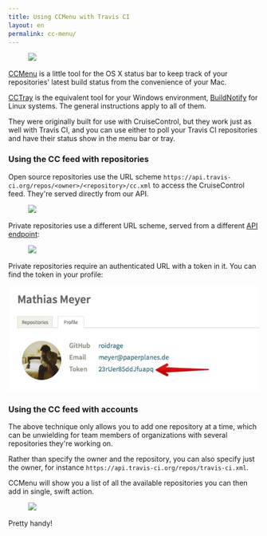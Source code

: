 ```yaml
---
title: Using CCMenu with Travis CI
layout: en
permalink: cc-menu/
---
```

<figure class="small right">
  <img src="http://s3itch.paperplanes.de/Backstop_Menubar_20140305_155352_20140305_155425.jpg"/>
</figure>

[CCMenu](http://ccmenu.sourceforge.net) is a little tool for the OS X status bar to keep track of your repositories' latest build status from the convenience of your Mac.

[CCTray](http://sourceforge.net/projects/ccnet/files/CruiseControl.NET%20Releases/CruiseControl.NET%201.8.4/) is the equivalent tool for your Windows environment, [BuildNotify](https://bitbucket.org/Anay/buildnotify/wiki/Home) for Linux systems. The general instructions apply to all of them.

They were originally built for use with CruiseControl, but they work just as well with Travis CI, and you can use either to poll your Travis CI repositories and have their status
show in the menu bar or tray.

### Using the CC feed with repositories

Open source repositories use the URL scheme `https://api.travis-ci.org/repos/<owner>/<repository>/cc.xml` to access the CruiseControl feed. They're served directly from our API.

<figure>
  <img src="http://s3itch.paperplanes.de/Projects_20140305_165324_20140305_165329.jpg"/>
</figure>

Private repositories use a different URL scheme, served from a different [API endpoint](https://api.travis-ci.com):

<figure>
  <img src="http://s3itch.paperplanes.de/Screenshot_20140305_165022_20140305_165032.jpg"/>
</figure>

Private repositories require an authenticated URL with a token in it. You can find the token in your profile:

![](/images/token.jpg)

### Using the CC feed with accounts

The above technique only allows you to add one repository at a time, which can be unwielding for team members of organizations with several repositories they're working on.

Rather than specify the owner and the repository, you can also specify just the owner, for instance `https://api.travis-ci.org/repos/travis-ci.xml`.

CCMenu will show you a list of all the available repositories you can then add in single, swift action.

<figure>
  <img src="http://s3itch.paperplanes.de/Screenshot_20140305_164512_20140305_164517.jpg"/>
</figure>

Pretty handy!